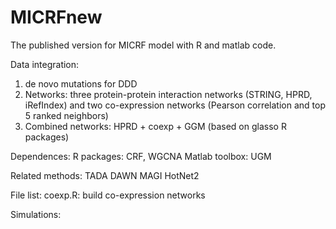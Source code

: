 # MICRFnew
The published version for MICRF model with R and matlab code.

Data integration:
1. de novo mutations for DDD
2. Networks: three protein-protein interaction networks (STRING, HPRD, iRefIndex) and two co-expression networks (Pearson correlation and top 5 ranked neighbors)
3. Combined networks: HPRD  + coexp + GGM (based on glasso R packages)

Dependences:
R packages: CRF, WGCNA
Matlab toolbox: UGM

Related methods:
TADA
DAWN
MAGI
HotNet2


File list:
coexp.R: build co-expression networks




Simulations:



